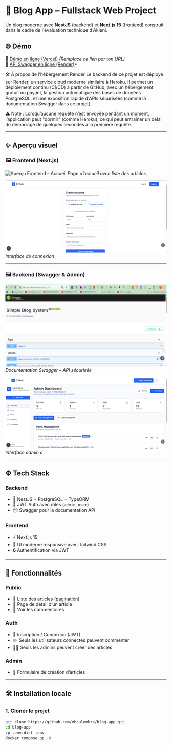 # 📝 Blog App – Fullstack Web Project

Un blog moderne avec **NestJS** (backend) et **Next.js 15** (frontend) construit dans le cadre de l'évaluation technique d'Akieni.

## 🌐 Démo

🔗 [Démo en ligne (Vercel)](https://your-app.vercel.app) *(Remplace ce lien par ton URL)*  
🔗 [API Swagger en ligne (Render)](https://blog-app-dton.onrender.com/api/v1)*

🛠️ À propos de l’hébergement Render
       Le backend de ce projet est déployé sur Render, un service cloud moderne similaire à Heroku.
Il permet un déploiement continu (CI/CD) à partir de GitHub, avec un hébergement gratuit ou payant, la gestion automatique des bases de données PostgreSQL, et une exposition rapide d'APIs sécurisées (comme la documentation Swagger dans ce projet).

⚠️ Note : Lorsqu’aucune requête n’est envoyée pendant un moment, l’application peut "dormir" (comme Heroku), ce qui peut entraîner un délai de démarrage de quelques secondes à la première requête.
  
---

## ✨ Aperçu visuel

### 🖼️ Frontend (Next.js)

![Aperçu Frontend – Accueil](./screenshots/frontend-home.png)
*Page d’accueil avec liste des articles*

![Aperçu Frontend – Login](./screenshots/frontend-login.png)
*Interface de connexion*

---

### 🖼️ Backend (Swagger & Admin)

![Swagger UI](./screenshots/swagger-docs.png)
*Documentation Swagger – API sécurisée*

![Admin – Création article](./screenshots/admin.png)
*Interface admin  c*

---

## ⚙️ Tech Stack

### Backend
- 🚀 NestJS + PostgreSQL + TypeORM
- 🔐 JWT Auth avec rôles (`admin`, `user`)
- 📦 Swagger pour la documentation API

### Frontend
- ⚡ Next.js 15 
- 🎨 UI moderne responsive avec Tailwind CSS
- 🔒 Authentification via JWT

---

## 🧩 Fonctionnalités

### Public
- 📰 Liste des articles (pagination)
- 📖 Page de détail d’un article
- 💬 Voir les commentaires

### Auth
- 🔐 Inscription / Connexion (JWT)
- ✏️ Seuls les utilisateurs connectés peuvent commenter
- 👨‍💼 Seuls les admins peuvent créer des articles

### Admin
- 📝 Formulaire de création d’articles

---

## 🛠️ Installation locale

### 1. Cloner le projet

```bash
git clone https://github.com/mboulombre/blog-app.git
cd blog-app
cp .env.dist .env
docker compose up -d
